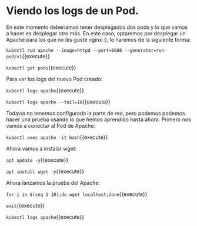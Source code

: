 # Viendo los logs de un Pod.

En este momento deberíamos tener desplegados dos pods y lo que vamos a hacer es desplegar otro más. En este caso, optaremos por desplegar un Apache para los que no les guste nginx :), lo haremos de la siguiente forma:

`kubectl run apache --image=httpd --port=8080 --generator=run-pod/v1`{{execute}}

`kubectl get pods`{{execute}}

Para ver los logs del nuevo Pod creado:

`kubectl logs apache`{{execute}}

`kubectl logs apache --tail=10`{{execute}}

Todavía no tenemos configurada la parte de red, pero podemos podemos hacer una prueba usando lo que hemos aprendido hasta ahora. Primero nos vamos a conectar al Pod de Apache:

`kubectl exec apache -it bash`{{execute}}

Ahora vamos a instalar wget:

`apt update -y`{{execute}}

`apt install wget -y`{{execute}}

Ahora lanzamos la prueba del Apache:

`for i in $(seq 1 10);do wget localhost;done`{{execute}}

`exit`{{execute}}

`kubectl logs apache`{{execute}}